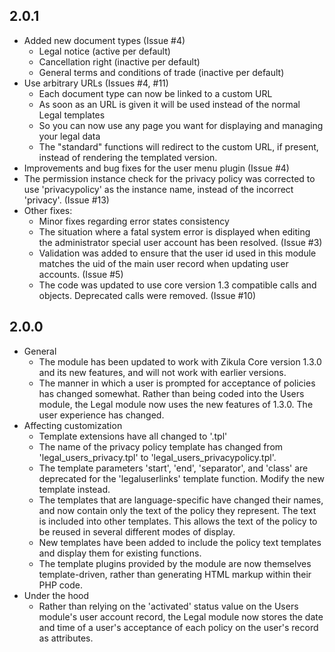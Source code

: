 2.0.1
-----
  * Added new document types (Issue #4)
    * Legal notice (active per default)
    * Cancellation right (inactive per default)
    * General terms and conditions of trade (inactive per default)
  * Use arbitrary URLs (Issues #4, #11)
    * Each document type can now be linked to a custom URL
    * As soon as an URL is given it will be used instead of the normal Legal templates
    * So you can now use any page you want for displaying and managing your legal data
    * The "standard" functions will redirect to the custom URL, if present, instead of rendering the templated version.
  * Improvements and bug fixes for the user menu plugin (Issue #4)
  * The permission instance check for the privacy policy was corrected to use 'privacypolicy' as the instance name, instead of the incorrect 'privacy'. (Issue #13)
  * Other fixes:
    * Minor fixes regarding error states consistency
    * The situation where a fatal system error is displayed when editing the administrator special user account has been resolved. (Issue #3)
    * Validation was added to ensure that the user id used in this module matches the uid of the main user record when updating user accounts. (Issue #5)
    * The code was updated to use core version 1.3 compatible calls and objects. Deprecated calls were removed. (Issue #10)

2.0.0
-----
 * General
    * The module has been updated to work with Zikula Core version 1.3.0 and its new features, and will not work with earlier versions.
    * The manner in which a user is prompted for acceptance of policies has changed somewhat. Rather than being coded into the Users module, the Legal module now uses the new features of 1.3.0. The user experience has changed.
 * Affecting customization
    * Template extensions have all changed to '.tpl'
    * The name of the privacy policy template has changed from 'legal_users_privacy.tpl' to 'legal_users_privacypolicy.tpl'.
    * The template parameters 'start', 'end', 'separator', and 'class' are deprecated for the 'legaluserlinks' template function. Modify the new template instead.
    * The templates that are language-specific have changed their names, and now contain only the text of the policy they represent. The text is included into other templates. This allows the text of the policy to be reused in several different modes of display.
    * New templates have been added to include the policy text templates and display them for existing functions.
    * The template plugins provided by the module are now themselves template-driven, rather than generating HTML markup within their PHP code.
 * Under the hood
    * Rather than relying on the 'activated' status value on the Users module's user account record, the Legal module now stores the date and time of a user's acceptance of each policy on the user's record as attributes.
